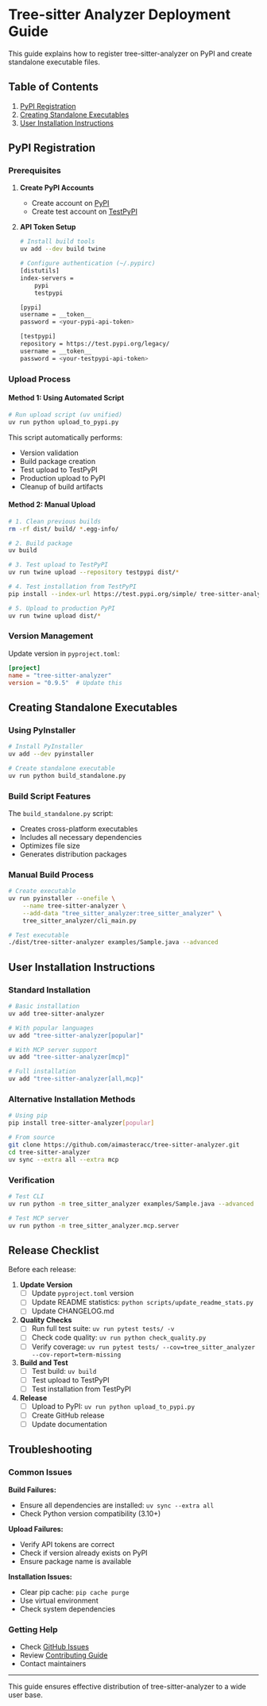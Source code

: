 # Tree-sitter Analyzer Deployment Guide

This guide explains how to register tree-sitter-analyzer on PyPI and create standalone executable files.

## Table of Contents

1. [PyPI Registration](#pypi-registration)
2. [Creating Standalone Executables](#creating-standalone-executables)
3. [User Installation Instructions](#user-installation-instructions)

## PyPI Registration

### Prerequisites

1. **Create PyPI Accounts**
   - Create account on [PyPI](https://pypi.org/account/register/)
   - Create test account on [TestPyPI](https://test.pypi.org/account/register/)

2. **API Token Setup**
   ```bash
   # Install build tools
   uv add --dev build twine
   
   # Configure authentication (~/.pypirc)
   [distutils]
   index-servers =
       pypi
       testpypi
   
   [pypi]
   username = __token__
   password = <your-pypi-api-token>
   
   [testpypi]
   repository = https://test.pypi.org/legacy/
   username = __token__
   password = <your-testpypi-api-token>
   ```

### Upload Process

#### Method 1: Using Automated Script

```bash
# Run upload script (uv unified)
uv run python upload_to_pypi.py
```

This script automatically performs:
- Version validation
- Build package creation
- Test upload to TestPyPI
- Production upload to PyPI
- Cleanup of build artifacts

#### Method 2: Manual Upload

```bash
# 1. Clean previous builds
rm -rf dist/ build/ *.egg-info/

# 2. Build package
uv build

# 3. Test upload to TestPyPI
uv run twine upload --repository testpypi dist/*

# 4. Test installation from TestPyPI
pip install --index-url https://test.pypi.org/simple/ tree-sitter-analyzer

# 5. Upload to production PyPI
uv run twine upload dist/*
```

### Version Management

Update version in `pyproject.toml`:
```toml
[project]
name = "tree-sitter-analyzer"
version = "0.9.5"  # Update this
```

## Creating Standalone Executables

### Using PyInstaller

```bash
# Install PyInstaller
uv add --dev pyinstaller

# Create standalone executable
uv run python build_standalone.py
```

### Build Script Features

The `build_standalone.py` script:
- Creates cross-platform executables
- Includes all necessary dependencies
- Optimizes file size
- Generates distribution packages

### Manual Build Process

```bash
# Create executable
uv run pyinstaller --onefile \
    --name tree-sitter-analyzer \
    --add-data "tree_sitter_analyzer:tree_sitter_analyzer" \
    tree_sitter_analyzer/cli_main.py

# Test executable
./dist/tree-sitter-analyzer examples/Sample.java --advanced
```

## User Installation Instructions

### Standard Installation

```bash
# Basic installation
uv add tree-sitter-analyzer

# With popular languages
uv add "tree-sitter-analyzer[popular]"

# With MCP server support
uv add "tree-sitter-analyzer[mcp]"

# Full installation
uv add "tree-sitter-analyzer[all,mcp]"
```

### Alternative Installation Methods

```bash
# Using pip
pip install tree-sitter-analyzer[popular]

# From source
git clone https://github.com/aimasteracc/tree-sitter-analyzer.git
cd tree-sitter-analyzer
uv sync --extra all --extra mcp
```

### Verification

```bash
# Test CLI
uv run python -m tree_sitter_analyzer examples/Sample.java --advanced

# Test MCP server
uv run python -m tree_sitter_analyzer.mcp.server
```

## Release Checklist

Before each release:

1. **Update Version**
   - [ ] Update `pyproject.toml` version
   - [ ] Update README statistics: `python scripts/update_readme_stats.py`
   - [ ] Update CHANGELOG.md

2. **Quality Checks**
   - [ ] Run full test suite: `uv run pytest tests/ -v`
   - [ ] Check code quality: `uv run python check_quality.py`
   - [ ] Verify coverage: `uv run pytest tests/ --cov=tree_sitter_analyzer --cov-report=term-missing`

3. **Build and Test**
   - [ ] Test build: `uv build`
   - [ ] Test upload to TestPyPI
   - [ ] Test installation from TestPyPI

4. **Release**
   - [ ] Upload to PyPI: `uv run python upload_to_pypi.py`
   - [ ] Create GitHub release
   - [ ] Update documentation

## Troubleshooting

### Common Issues

**Build Failures:**
- Ensure all dependencies are installed: `uv sync --extra all`
- Check Python version compatibility (3.10+)

**Upload Failures:**
- Verify API tokens are correct
- Check if version already exists on PyPI
- Ensure package name is available

**Installation Issues:**
- Clear pip cache: `pip cache purge`
- Use virtual environment
- Check system dependencies

### Getting Help

- Check [GitHub Issues](https://github.com/aimasteracc/tree-sitter-analyzer/issues)
- Review [Contributing Guide](CONTRIBUTING.md)
- Contact maintainers

---

This guide ensures effective distribution of tree-sitter-analyzer to a wide user base.
